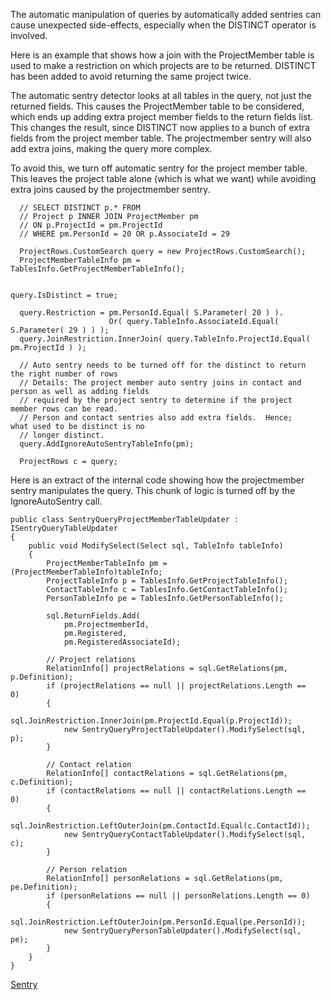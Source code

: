 <properties date="2016-05-10"
/>

The automatic manipulation of queries by automatically added sentries can cause unexpected side-effects, especially when the DISTINCT operator is involved.

Here is an example that shows how a join with the ProjectMember table is used to make a restriction on which projects are to be returned. DISTINCT has been added to avoid returning the same project twice.

The automatic sentry detector looks at all tables in the query, not just the returned fields. This causes the ProjectMember table to be considered, which ends up adding extra project member fields to the return fields list. This changes the result, since DISTINCT now applies to a bunch of extra fields from the project member table. The projectmember sentry will also add extra joins, making the query more complex.

To avoid this, we turn off automatic sentry for the project member table. This leaves the project table alone (which is what we want) while avoiding extra joins caused by the projectmember sentry.

```
  // SELECT DISTINCT p.* FROM 
  // Project p INNER JOIN ProjectMember pm 
  // ON p.ProjectId = pm.ProjectId
  // WHERE pm.PersonId = 20 OR p.AssociateId = 29

  ProjectRows.CustomSearch query = new ProjectRows.CustomSearch();
  ProjectMemberTableInfo pm =
TablesInfo.GetProjectMemberTableInfo();
    
  
query.IsDistinct = true;
 
  query.Restriction = pm.PersonId.Equal( S.Parameter( 20 ) ).
                      Or( query.TableInfo.AssociateId.Equal(
S.Parameter( 29 ) ) );
  query.JoinRestriction.InnerJoin( query.TableInfo.ProjectId.Equal(
pm.ProjectId ) );
    
  // Auto sentry needs to be turned off for the distinct to return
the right number of rows
  // Details: The project member auto sentry joins in contact and
person as well as adding fields 
  // required by the project sentry to determine if the project
member rows can be read.
  // Person and contact sentries also add extra fields.  Hence;
what used to be distinct is no 
  // longer distinct.
  query.AddIgnoreAutoSentryTableInfo(pm);
    
  ProjectRows c = query;
```

Here is an extract of the internal code showing how the projectmember sentry manipulates the query. This chunk of logic is turned off by the IgnoreAutoSentry call.

```
public class SentryQueryProjectMemberTableUpdater :
ISentryQueryTableUpdater
{
    public void ModifySelect(Select sql, TableInfo tableInfo)
    {
        ProjectMemberTableInfo pm =
(ProjectMemberTableInfo)tableInfo;
        ProjectTableInfo p = TablesInfo.GetProjectTableInfo();
        ContactTableInfo c = TablesInfo.GetContactTableInfo();
        PersonTableInfo pe = TablesInfo.GetPersonTableInfo();
 
        sql.ReturnFields.Add(
            pm.ProjectmemberId,
            pm.Registered,
            pm.RegisteredAssociateId);
 
        // Project relations
        RelationInfo[] projectRelations = sql.GetRelations(pm,
p.Definition);
        if (projectRelations == null || projectRelations.Length ==
0)
        {
           
sql.JoinRestriction.InnerJoin(pm.ProjectId.Equal(p.ProjectId));
            new SentryQueryProjectTableUpdater().ModifySelect(sql,
p);
        }
 
        // Contact relation
        RelationInfo[] contactRelations = sql.GetRelations(pm,
c.Definition);
        if (contactRelations == null || contactRelations.Length ==
0)
        {
           
sql.JoinRestriction.LeftOuterJoin(pm.ContactId.Equal(c.ContactId));
            new SentryQueryContactTableUpdater().ModifySelect(sql,
c);
        }
 
        // Person relation
        RelationInfo[] personRelations = sql.GetRelations(pm,
pe.Definition);
        if (personRelations == null || personRelations.Length == 0)
        {
           
sql.JoinRestriction.LeftOuterJoin(pm.PersonId.Equal(pe.PersonId));
            new SentryQueryPersonTableUpdater().ModifySelect(sql,
pe);
        }
    }
}
```

[Sentry](Sentry.htm)
